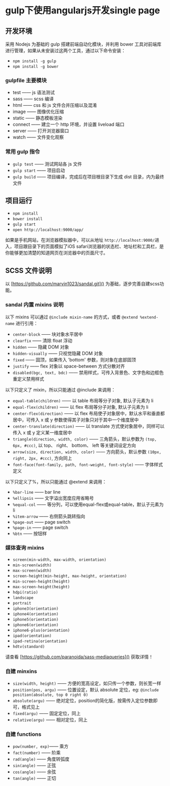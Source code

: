 # gulp下使用angularjs开发single page

## 开发环境
采用 Nodejs 为基础的 gulp 搭建前端自动化模块，并利用 bower 工具对前端库进行管理，如果从未安装过这两个工具，通过以下命令安装：

* `npm install -g gulp`
* `npm install -g bower`

### gulpfile 主要模块
* test    —— js 语法测试
* sass    —— scss 编译
* html    —— css 和 js 文件合并压缩以及混淆
* image   —— 图像优化压缩
* static  —— 静态模板渲染
* connect —— 建立一个 http 环境，并设置 liveload 端口
* server  —— 打开浏览器窗口
* watch   —— 文件变化观察

### 常用 gulp 指令
* `gulp test`  —— 测试网站各 js 文件
* `gulp start` —— 项目启动
* `gulp build` —— 项目编译，完成后在项目根目录下生成 dist 目录，内为最终文件


## 项目运行
* `npm install`
* `bower install`
* `gulp start`
* `open http://localhost:9000/app/`

如果是手机网站，在浏览器模拟器中，可以从地址 `http://localhost:9000/`进入，项目跟目录下的页面模拟了iOS safari浏览器的状态栏、地址栏和工具栏，是你能够更加清楚的知道网页在浏览器中的页面尺寸。

## SCSS 文件说明

以 [https://github.com/marvin1023/sandal.git]() 为基础，逐步完善自建scss功能。

### sandal 内置 mixins 说明
以下 mixins 可以通过 `@include mixin-name` 的方式，或者 `@extend %extend-name` 进行引用：

* `center-block`    —— 块对象水平居中
* `clearfix`        —— 清除 float 浮动
* `hidden`          —— 隐藏 DOM 对象
* `hidden-visually` —— 只视觉隐藏 DOM 对象
* `fixed`           —— 固顶，如果传入 'bottom' 参数，则对象在底部固顶
* `justify`         —— flex 对象以 space-between 方式分散对齐
* `disabled(bgc, text, bdc)` —— 禁用样式，可传入背景色、文字色和边框色重定义禁用样式

以下只定义了 mixin，所以只能通过 @include 来调用：

* `equal-table(children)`  —— 以 table 布局等分子对象, 默认子元素为 li
* `equal-flex(children)`   —— 以 flex 布局等分子对象, 默认子元素为 li
* `center-flex(direction)` —— 以 flex 布局使子对象居中，默认水平和垂直都居中，可传入 x 或 y 参数使得其子对象只对于其中一个维度居中
* `center-translate(direction)`  —— 以 translate 方式使对象居中，同样可以传入  x 或 y 定义某一维度居中
* `triangle(direction, width, color)` —— 三角箭头，默认参数为 `(top, 6px, #ccc)`, 以 top、 right、 bottom、 left 等关键词设定方向
* `arrow(size, direction, width, color)` —— 方向箭头，默认参数 `(10px, right, 2px, #ccc)`, 方向同上
* `font-face(font-family, path, font-weight, font-style)` —— 字体样式定义

以下只定义了%，所以只能通过 @extend 来调用：

* `%bar-line`     —— bar line
* `%ellipsis`     —— 文字溢出宽度应用省略号
* `%equal-col`    —— 等分列，可以使用equal-flex或equal-table，默认子元素为li
* `%item-arrow`   —— 右侧箭头跳转指向
* `%page-out`     —— page switch
* `%page-in`      —— page switch
* `%btn`          —— 按钮样

### 媒体查询 mixins

* `screen(min-width, max-width, orientation)`
* `min-screen(width)`
* `max-screen(width)`
* `screen-height(min-height, max-height, orientation)`
* `min-screen-height(height)`
* `max-screen-height(height)`
* `hdpi(ratio)`
* `landscape`
* `portrait`
* `iphone3(orientation)`
* `iphone4(orientation)`
* `iphone5(orientation)`
* `iphone6(orientation)`
* `iphone6-plus(orientation)`
* `ipad(orientation)`
* `ipad-retina(orientation)`
* `hdtv(standard)`

请查看 [https://github.com/paranoida/sass-mediaqueries]() 获取详情！

### 自建 minxins

* `size(width, height)`     —— 方便的宽高设定，如只传一个参数，则长宽一样
* `position(pos, argu)`     —— 位置设定，默认 absolute 定位，eg: `@include position(absolute, top 0 right 0)`
* `absolute(argu)`          —— 绝对定位，position的简化版，按需传入定位参数即可，格式见上
* `fixed(argu)`             —— 固定定位，同上
* `relative(argu)`          —— 相对定位，同上

### 自建 functions

* `pow(number, exp)`—— 乘方
* `fact(number)`    —— 阶乘
* `rad(angle)`      —— 角度转弧度
* `sin(angle)`      —— 正弦
* `cos(angle)`      —— 余弦
* `tan(angle)`      —— 正切
